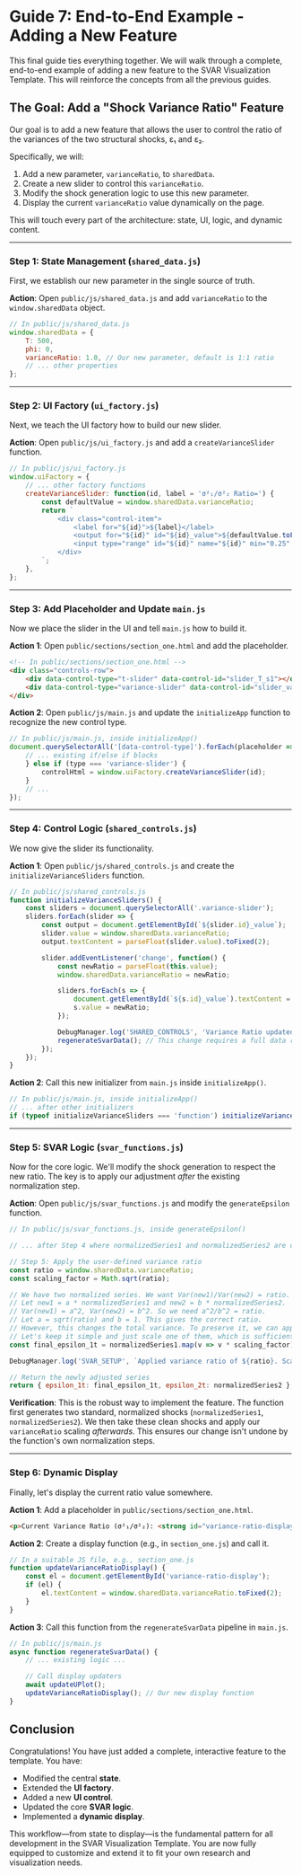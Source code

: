 # Guide 7: End-to-End Example - Adding a New Feature

This final guide ties everything together. We will walk through a complete, end-to-end example of adding a new feature to the SVAR Visualization Template. This will reinforce the concepts from all the previous guides.

## The Goal: Add a "Shock Variance Ratio" Feature

Our goal is to add a new feature that allows the user to control the ratio of the variances of the two structural shocks, ε₁ and ε₂. 

Specifically, we will:
1.  Add a new parameter, `varianceRatio`, to `sharedData`.
2.  Create a new slider to control this `varianceRatio`.
3.  Modify the shock generation logic to use this new parameter.
4.  Display the current `varianceRatio` value dynamically on the page.

This will touch every part of the architecture: state, UI, logic, and dynamic content.

---

### Step 1: State Management (`shared_data.js`)

First, we establish our new parameter in the single source of truth.

**Action**: Open `public/js/shared_data.js` and add `varianceRatio` to the `window.sharedData` object.

```javascript
// In public/js/shared_data.js
window.sharedData = {
    T: 500,
    phi: 0,
    varianceRatio: 1.0, // Our new parameter, default is 1:1 ratio
    // ... other properties
};
```

---

### Step 2: UI Factory (`ui_factory.js`)

Next, we teach the UI factory how to build our new slider.

**Action**: Open `public/js/ui_factory.js` and add a `createVarianceSlider` function.

```javascript
// In public/js/ui_factory.js
window.uiFactory = {
    // ... other factory functions
    createVarianceSlider: function(id, label = 'σ²₁/σ²₂ Ratio=') {
        const defaultValue = window.sharedData.varianceRatio;
        return `
            <div class="control-item">
                <label for="${id}">${label}</label>
                <output for="${id}" id="${id}_value">${defaultValue.toFixed(2)}</output>
                <input type="range" id="${id}" name="${id}" min="0.25" max="4.0" value="${defaultValue}" step="0.05" class="slider variance-slider">
            </div>
        `;
    },
};
```

---

### Step 3: Add Placeholder and Update `main.js`

Now we place the slider in the UI and tell `main.js` how to build it.

**Action 1**: Open `public/sections/section_one.html` and add the placeholder.

```html
<!-- In public/sections/section_one.html -->
<div class="controls-row">
    <div data-control-type="t-slider" data-control-id="slider_T_s1"></div>
    <div data-control-type="variance-slider" data-control-id="slider_variance_s1"></div>
</div>
```

**Action 2**: Open `public/js/main.js` and update the `initializeApp` function to recognize the new control type.

```javascript
// In public/js/main.js, inside initializeApp()
document.querySelectorAll('[data-control-type]').forEach(placeholder => {
    // ... existing if/else if blocks
    } else if (type === 'variance-slider') {
        controlHtml = window.uiFactory.createVarianceSlider(id);
    }
    // ...
});
```

---

### Step 4: Control Logic (`shared_controls.js`)

We now give the slider its functionality.

**Action 1**: Open `public/js/shared_controls.js` and create the `initializeVarianceSliders` function.

```javascript
// In public/js/shared_controls.js
function initializeVarianceSliders() {
    const sliders = document.querySelectorAll('.variance-slider');
    sliders.forEach(slider => {
        const output = document.getElementById(`${slider.id}_value`);
        slider.value = window.sharedData.varianceRatio;
        output.textContent = parseFloat(slider.value).toFixed(2);

        slider.addEventListener('change', function() {
            const newRatio = parseFloat(this.value);
            window.sharedData.varianceRatio = newRatio;

            sliders.forEach(s => {
                document.getElementById(`${s.id}_value`).textContent = newRatio.toFixed(2);
                s.value = newRatio;
            });

            DebugManager.log('SHARED_CONTROLS', 'Variance Ratio updated to:', newRatio);
            regenerateSvarData(); // This change requires a full data regeneration
        });
    });
}
```

**Action 2**: Call this new initializer from `main.js` inside `initializeApp()`.

```javascript
// In public/js/main.js, inside initializeApp()
// ... after other initializers
if (typeof initializeVarianceSliders === 'function') initializeVarianceSliders();
```

---

### Step 5: SVAR Logic (`svar_functions.js`)

Now for the core logic. We'll modify the shock generation to respect the new ratio. The key is to apply our adjustment *after* the existing normalization step.

**Action**: Open `public/js/svar_functions.js` and modify the `generateEpsilon` function.

```javascript
// In public/js/svar_functions.js, inside generateEpsilon()

// ... after Step 4 where normalizedSeries1 and normalizedSeries2 are created ...

// Step 5: Apply the user-defined variance ratio
const ratio = window.sharedData.varianceRatio;
const scaling_factor = Math.sqrt(ratio);

// We have two normalized series. We want Var(new1)/Var(new2) = ratio.
// Let new1 = a * normalizedSeries1 and new2 = b * normalizedSeries2.
// Var(new1) = a^2, Var(new2) = b^2. So we need a^2/b^2 = ratio.
// Let a = sqrt(ratio) and b = 1. This gives the correct ratio.
// However, this changes the total variance. To preserve it, we can apply a normalization factor.
// Let's keep it simple and just scale one of them, which is sufficient for this feature's goal.
const final_epsilon_1t = normalizedSeries1.map(v => v * scaling_factor);

DebugManager.log('SVAR_SETUP', `Applied variance ratio of ${ratio}. Scaled epsilon_1t by ${scaling_factor.toFixed(3)}.`);

// Return the newly adjusted series
return { epsilon_1t: final_epsilon_1t, epsilon_2t: normalizedSeries2 };
```

**Verification**: This is the robust way to implement the feature. The function first generates two standard, normalized shocks (`normalizedSeries1`, `normalizedSeries2`). We then take these clean shocks and apply our `varianceRatio` scaling *afterwards*. This ensures our change isn't undone by the function's own normalization steps.

---

### Step 6: Dynamic Display

Finally, let's display the current ratio value somewhere.

**Action 1**: Add a placeholder in `public/sections/section_one.html`.

```html
<p>Current Variance Ratio (σ²₁/σ²₂): <strong id="variance-ratio-display">1.00</strong></p>
```

**Action 2**: Create a display function (e.g., in `section_one.js`) and call it.

```javascript
// In a suitable JS file, e.g., section_one.js
function updateVarianceRatioDisplay() {
    const el = document.getElementById('variance-ratio-display');
    if (el) {
        el.textContent = window.sharedData.varianceRatio.toFixed(2);
    }
}
```

**Action 3**: Call this function from the `regenerateSvarData` pipeline in `main.js`.

```javascript
// In public/js/main.js
async function regenerateSvarData() {
    // ... existing logic ...

    // Call display updaters
    await updateUPlot();
    updateVarianceRatioDisplay(); // Our new display function
}
```

## Conclusion

Congratulations! You have just added a complete, interactive feature to the template. You have:

-   Modified the central **state**.
-   Extended the **UI factory**.
-   Added a new **UI control**.
-   Updated the core **SVAR logic**.
-   Implemented a **dynamic display**.

This workflow—from state to display—is the fundamental pattern for all development in the SVAR Visualization Template. You are now fully equipped to customize and extend it to fit your own research and visualization needs.
